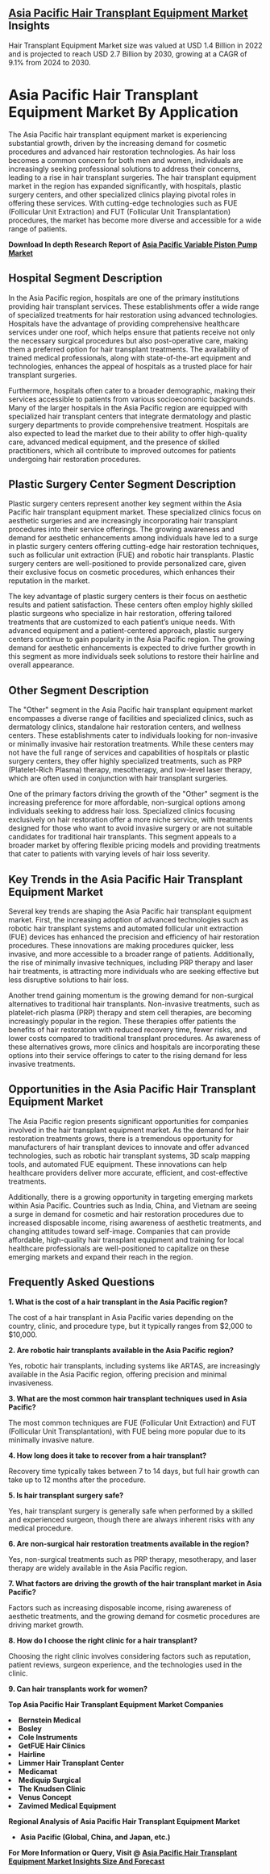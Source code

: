 <h2><a href="https://www.verifiedmarketreports.com/download-sample/?rid=528714&amp;utm_source=Github-Feb&amp;utm_medium=219" target="_blank">Asia Pacific Hair Transplant Equipment Market</a> Insights</h2><p>Hair Transplant Equipment Market size was valued at USD 1.4 Billion in 2022 and is projected to reach USD 2.7 Billion by 2030, growing at a CAGR of 9.1% from 2024 to 2030.</p><p><h1>Asia Pacific Hair Transplant Equipment Market By Application</h1> <p>The Asia Pacific hair transplant equipment market is experiencing substantial growth, driven by the increasing demand for cosmetic procedures and advanced hair restoration technologies. As hair loss becomes a common concern for both men and women, individuals are increasingly seeking professional solutions to address their concerns, leading to a rise in hair transplant surgeries. The hair transplant equipment market in the region has expanded significantly, with hospitals, plastic surgery centers, and other specialized clinics playing pivotal roles in offering these services. With cutting-edge technologies such as FUE (Follicular Unit Extraction) and FUT (Follicular Unit Transplantation) procedures, the market has become more diverse and accessible for a wide range of patients. <p><strong>Download In depth Research Report of <a href="https://www.verifiedmarketreports.com/download-sample/?rid=236118&amp;utm_source=Pulse-Dec&amp;utm_medium=219" target="_blank">Asia Pacific Variable Piston Pump Market</a></strong></p> <h2>Hospital Segment Description</h2> <p>In the Asia Pacific region, hospitals are one of the primary institutions providing hair transplant services. These establishments offer a wide range of specialized treatments for hair restoration using advanced technologies. Hospitals have the advantage of providing comprehensive healthcare services under one roof, which helps ensure that patients receive not only the necessary surgical procedures but also post-operative care, making them a preferred option for hair transplant treatments. The availability of trained medical professionals, along with state-of-the-art equipment and technologies, enhances the appeal of hospitals as a trusted place for hair transplant surgeries.</p> <p>Furthermore, hospitals often cater to a broader demographic, making their services accessible to patients from various socioeconomic backgrounds. Many of the larger hospitals in the Asia Pacific region are equipped with specialized hair transplant centers that integrate dermatology and plastic surgery departments to provide comprehensive treatment. Hospitals are also expected to lead the market due to their ability to offer high-quality care, advanced medical equipment, and the presence of skilled practitioners, which all contribute to improved outcomes for patients undergoing hair restoration procedures.</p> <h2>Plastic Surgery Center Segment Description</h2> <p>Plastic surgery centers represent another key segment within the Asia Pacific hair transplant equipment market. These specialized clinics focus on aesthetic surgeries and are increasingly incorporating hair transplant procedures into their service offerings. The growing awareness and demand for aesthetic enhancements among individuals have led to a surge in plastic surgery centers offering cutting-edge hair restoration techniques, such as follicular unit extraction (FUE) and robotic hair transplants. Plastic surgery centers are well-positioned to provide personalized care, given their exclusive focus on cosmetic procedures, which enhances their reputation in the market.</p> <p>The key advantage of plastic surgery centers is their focus on aesthetic results and patient satisfaction. These centers often employ highly skilled plastic surgeons who specialize in hair restoration, offering tailored treatments that are customized to each patient’s unique needs. With advanced equipment and a patient-centered approach, plastic surgery centers continue to gain popularity in the Asia Pacific region. The growing demand for aesthetic enhancements is expected to drive further growth in this segment as more individuals seek solutions to restore their hairline and overall appearance.</p> <h2>Other Segment Description</h2> <p>The "Other" segment in the Asia Pacific hair transplant equipment market encompasses a diverse range of facilities and specialized clinics, such as dermatology clinics, standalone hair restoration centers, and wellness centers. These establishments cater to individuals looking for non-invasive or minimally invasive hair restoration treatments. While these centers may not have the full range of services and capabilities of hospitals or plastic surgery centers, they offer highly specialized treatments, such as PRP (Platelet-Rich Plasma) therapy, mesotherapy, and low-level laser therapy, which are often used in conjunction with hair transplant surgeries.</p> <p>One of the primary factors driving the growth of the "Other" segment is the increasing preference for more affordable, non-surgical options among individuals seeking to address hair loss. Specialized clinics focusing exclusively on hair restoration offer a more niche service, with treatments designed for those who want to avoid invasive surgery or are not suitable candidates for traditional hair transplants. This segment appeals to a broader market by offering flexible pricing models and providing treatments that cater to patients with varying levels of hair loss severity.</p> <h2>Key Trends in the Asia Pacific Hair Transplant Equipment Market</h2> <p>Several key trends are shaping the Asia Pacific hair transplant equipment market. First, the increasing adoption of advanced technologies such as robotic hair transplant systems and automated follicular unit extraction (FUE) devices has enhanced the precision and efficiency of hair restoration procedures. These innovations are making procedures quicker, less invasive, and more accessible to a broader range of patients. Additionally, the rise of minimally invasive techniques, including PRP therapy and laser hair treatments, is attracting more individuals who are seeking effective but less disruptive solutions to hair loss.</p> <p>Another trend gaining momentum is the growing demand for non-surgical alternatives to traditional hair transplants. Non-invasive treatments, such as platelet-rich plasma (PRP) therapy and stem cell therapies, are becoming increasingly popular in the region. These therapies offer patients the benefits of hair restoration with reduced recovery time, fewer risks, and lower costs compared to traditional transplant procedures. As awareness of these alternatives grows, more clinics and hospitals are incorporating these options into their service offerings to cater to the rising demand for less invasive treatments.</p> <h2>Opportunities in the Asia Pacific Hair Transplant Equipment Market</h2> <p>The Asia Pacific region presents significant opportunities for companies involved in the hair transplant equipment market. As the demand for hair restoration treatments grows, there is a tremendous opportunity for manufacturers of hair transplant devices to innovate and offer advanced technologies, such as robotic hair transplant systems, 3D scalp mapping tools, and automated FUE equipment. These innovations can help healthcare providers deliver more accurate, efficient, and cost-effective treatments.</p> <p>Additionally, there is a growing opportunity in targeting emerging markets within Asia Pacific. Countries such as India, China, and Vietnam are seeing a surge in demand for cosmetic and hair restoration procedures due to increased disposable income, rising awareness of aesthetic treatments, and changing attitudes toward self-image. Companies that can provide affordable, high-quality hair transplant equipment and training for local healthcare professionals are well-positioned to capitalize on these emerging markets and expand their reach in the region.</p> <h2>Frequently Asked Questions</h2> <p><strong>1. What is the cost of a hair transplant in the Asia Pacific region?</strong></p> <p>The cost of a hair transplant in Asia Pacific varies depending on the country, clinic, and procedure type, but it typically ranges from $2,000 to $10,000.</p> <p><strong>2. Are robotic hair transplants available in the Asia Pacific region?</strong></p> <p>Yes, robotic hair transplants, including systems like ARTAS, are increasingly available in the Asia Pacific region, offering precision and minimal invasiveness.</p> <p><strong>3. What are the most common hair transplant techniques used in Asia Pacific?</strong></p> <p>The most common techniques are FUE (Follicular Unit Extraction) and FUT (Follicular Unit Transplantation), with FUE being more popular due to its minimally invasive nature.</p> <p><strong>4. How long does it take to recover from a hair transplant?</strong></p> <p>Recovery time typically takes between 7 to 14 days, but full hair growth can take up to 12 months after the procedure.</p> <p><strong>5. Is hair transplant surgery safe?</strong></p> <p>Yes, hair transplant surgery is generally safe when performed by a skilled and experienced surgeon, though there are always inherent risks with any medical procedure.</p> <p><strong>6. Are non-surgical hair restoration treatments available in the region?</strong></p> <p>Yes, non-surgical treatments such as PRP therapy, mesotherapy, and laser therapy are widely available in the Asia Pacific region.</p> <p><strong>7. What factors are driving the growth of the hair transplant market in Asia Pacific?</strong></p> <p>Factors such as increasing disposable income, rising awareness of aesthetic treatments, and the growing demand for cosmetic procedures are driving market growth.</p> <p><strong>8. How do I choose the right clinic for a hair transplant?</strong></p> <p>Choosing the right clinic involves considering factors such as reputation, patient reviews, surgeon experience, and the technologies used in the clinic.</p> <p><strong>9. Can hair transplants work for women?</strong</p><p><strong>Top Asia Pacific Hair Transplant Equipment Market Companies</strong></p><div data-test-id=""><p><li>Bernstein Medical</li><li> Bosley</li><li> Cole Instruments</li><li> GetFUE Hair Clinics</li><li> Hairline</li><li> Limmer Hair Transplant Center</li><li> Medicamat</li><li> Mediquip Surgical</li><li> The Knudsen Clinic</li><li> Venus Concept</li><li> Zavimed Medical Equipment</li></p><div><strong>Regional Analysis of&nbsp;Asia Pacific Hair Transplant Equipment Market</strong></div><ul><li dir="ltr"><p dir="ltr">Asia Pacific (Global, China, and Japan, etc.)</p></li></ul><p><strong>For More Information or Query, Visit @&nbsp;</strong><strong><a href="https://www.verifiedmarketreports.com/product/hair-transplant-equipment-market/?utm_source=Github-Feb&amp;utm_medium=219" target="_blank">Asia Pacific Hair Transplant Equipment Market Insights Size And Forecast</a></strong></p></div><h2>&nbsp;</h2><div data-test-id="">&nbsp;</div>
